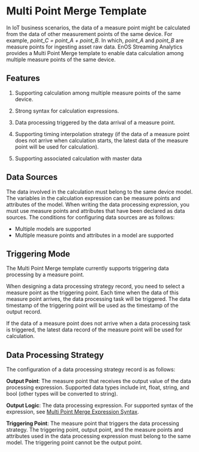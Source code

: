 # Multi Point Merge Template

In IoT business scenarios, the data of a measure point might be calculated from the data of other measurement points of the same device. For example, *point_C = point_A + point_B*. In which, *point_A* and *point_B* are measure points for ingesting asset raw data. EnOS Streaming Analytics provides a Multi Point Merge template to enable data calculation among multiple measure points of the same device.

## Features

1. Supporting calculation among multiple measure points of the same device.

2. Strong syntax for calculation expressions.

3. Data processing triggered by the data arrival of a measure point.

4. Supporting timing interpolation strategy (if the data of a measure point does not arrive when calculation starts, the latest data of the measure point will be used for calculation).

5. Supporting associated calculation with master data

## Data Sources

The data involved in the calculation must belong to the same device model. The variables in the calculation expression can be measure points and attributes of the model. When writing the data processing expression, you must use measure points and attributes that have been declared as data sources. The conditions for configuring data sources are as follows:

- Multiple models are supported
- Multiple measure points and attributes in a model are supported

## Triggering Mode

The Multi Point Merge template currently supports triggering data processing by a measure point.

When designing a data processing strategy record, you need to select a measure point as the triggering point. Each time when the data of this measure point arrives, the data processing task will be triggered. The data timestamp of the triggering point will be used as the timestamp of the output record.

If the data of a measure point does not arrive when a data processing task is triggered, the latest data record of the measure point will be used for calculation.   

## Data Processing Strategy

The configuration of a data processing strategy record is as follows:

**Output Point**: The measure point that receives the output value of the data processing expression. Supported data types include int, float, string, and bool (other types will be converted to string).

**Output Logic**: The data processing expression. For supported syntax of the expression, see [Multi Point Merge Expression Syntax](statement_syntax).

**Triggering Point**: The measure point that triggers the data processing strategy. The triggering point, output point, and the measure points and attributes used in the data processing expression must belong to the same model. The triggering point cannot be the output point.

